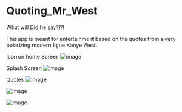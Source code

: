 # Quoting_Mr_West
What will Did he say?!?!

This app is meant for entertainment based on the quotes from a very polarizing modern figue Kanye West.


Icon on home Screen
![image](https://user-images.githubusercontent.com/30957125/81628847-bad11780-93cf-11ea-9ecc-df42d47c9828.png)

Splash Screen 
![image](https://user-images.githubusercontent.com/30957125/81628527-e6073700-93ce-11ea-9c78-9716dad49545.png)

Quotes
![image](https://user-images.githubusercontent.com/30957125/81628708-6463d900-93cf-11ea-8d22-87a2da90c9a4.png)

![image](https://user-images.githubusercontent.com/30957125/81628724-6f1e6e00-93cf-11ea-8d0f-814f5abb989b.png)

![image](https://user-images.githubusercontent.com/30957125/81628828-aee55580-93cf-11ea-9360-45f869ea1e2d.png)




